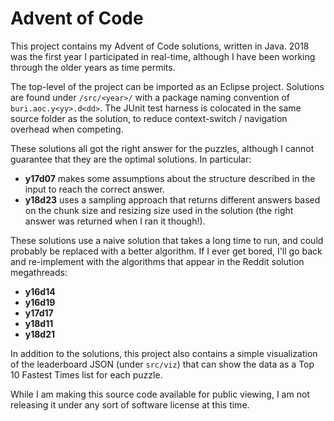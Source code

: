 # Advent of Code

This project contains my Advent of Code solutions, written in Java. 2018 was the first year I participated in real-time, although I have been working through the older years as time permits.

The top-level of the project can be imported as an Eclipse project. Solutions are found under `/src/<year>/` with a package naming convention of `buri.aoc.y<yy>.d<dd>`. The JUnit test harness is colocated in the same source folder as the solution, to reduce context-switch / navigation overhead when competing.

These solutions all got the right answer for the puzzles, although I cannot guarantee that they are the optimal solutions. In particular:

* **y17d07** makes some assumptions about the structure described in the input to reach the correct answer.
* **y18d23** uses a sampling approach that returns different answers based on the chunk size and resizing size used in the solution (the right answer was returned when I ran it though!).

These solutions use a naive solution that takes a long time to run, and could probably be replaced with a better algorithm. If I ever get bored, I'll go back and re-implement with the algorithms that appear in the Reddit solution megathreads:

* **y16d14**
* **y16d19**
* **y17d17**
* **y18d11**
* **y18d21** 

In addition to the solutions, this project also contains a simple visualization of the leaderboard JSON (under `src/viz`) that can show the data as a Top 10 Fastest Times list for each puzzle.

While I am making this source code available for public viewing, I am not releasing it under any sort of software license at this time.